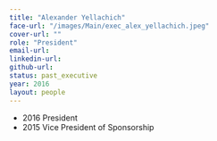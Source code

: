 ```yaml
---
title: "Alexander Yellachich"
face-url: "/images/Main/exec_alex_yellachich.jpeg"
cover-url: ""
role: "President"
email-url:
linkedin-url:
github-url:
status: past_executive
year: 2016
layout: people
---
```

- 2016 President
- 2015 Vice President of Sponsorship
